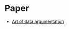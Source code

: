 # Paper
* [Art of data argumentation](https://wwwf.imperial.ac.uk/~dvandyk/Research/01-jcgs-art.pdf)
